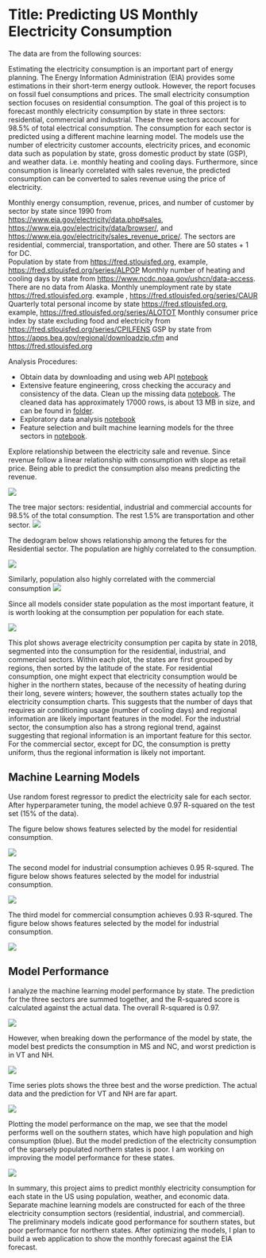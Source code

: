 # Title: Predicting US Monthly Electricity Consumption 

The data are from the following sources:

Estimating the electricity consumption is an important part of energy planning. The Energy Information Administration (EIA) provides some estimations in their short-term energy outlook. However, the report focuses on fossil fuel consumptions and prices. The small electricity consumption section focuses on residential consumption. The goal of this project is to forecast monthly electricity consumption by state in three sectors: residential, commercial and industrial. These three sectors account for 98.5% of total electrical consumption. The consumption for each sector is predicted using a different machine learning model. The models use the number of electricity customer accounts, electricity prices, and economic data such as population by state, gross domestic product by state (GSP), and weather data. i.e. monthly heating and cooling days. Furthermore, since consumption is linearly correlated with sales revenue, the predicted consumption can be converted to sales revenue using the price of electricity. 


Monthly energy consumption, revenue, prices, and number of customer by sector by state since 1990 from https://www.eia.gov/electricity/data.php#sales, https://www.eia.gov/electricity/data/browser/, and https://www.eia.gov/electricity/sales_revenue_price/. The sectors are residential, commercial, transportation, and other. There are 50 states + 1 for DC.  
Population by state from https://fred.stlouisfed.org, example, https://fred.stlouisfed.org/series/ALPOP
Monthly number of heating and cooling days by state from https://www.ncdc.noaa.gov/ushcn/data-access. There are no data from Alaska. 
Monthly unemployment rate by state https://fred.stlouisfed.org. example , https://fred.stlouisfed.org/series/CAUR
Quarterly total personal income by state https://fred.stlouisfed.org, example, https://fred.stlouisfed.org/series/ALOTOT
Monthly consumer price index by state excluding food and electricity from https://fred.stlouisfed.org/series/CPILFENS
GSP  by state  from https://apps.bea.gov/regional/downloadzip.cfm and https://fred.stlouisfed.org 

Analysis Procedures: 

- Obtain data by downloading and using web API [notebook](https://github.com/worasom/energy_sale_rev/blob/master/api.ipynb)
- Extensive feature engineering, cross checking the accuracy and consistency of the data. Clean up the missing data [notebook](https://github.com/worasom/energy_sale_rev/blob/master/clean_energy_data.ipynb). The cleaned data has approximately 17000 rows, is about 13 MB in size, and can be found in [folder](https://github.com/worasom/energy_sale_rev/tree/master/clean-data). 
- Exploratory data analysis [notebook](https://github.com/worasom/energy_sale_rev/blob/master/EPA_energy_data.ipynb)
- Feature selection and built  machine learning models for the three sectors in [notebook](https://github.com/worasom/energy_sale_rev/blob/master/energy-ML.ipynb).

Explore relationship between the electricity sale and revenue. Since revenue follow a linear relationship with consumption with slope as retail price. Being able to predict the consumption also means predicting the revenue.

![](https://github.com/worasom/energy_sale_rev/blob/master/plots/fig1.png) 

The tree major sectors: residential, industrial and commercial accounts for 98.5% of the total consumption. The rest 1.5% are transportation and other sector. 
![](https://github.com/worasom/energy_sale_rev/blob/master/plots/fig2.png)

The dedogram below shows relationship among the fetures for the Residential sector. The population are highly correlated to the consumption. 

![](https://github.com/worasom/energy_sale_rev/blob/master/plots/fit3.png)

Similarly, population also highly correlated with the commercial consumption
![](https://github.com/worasom/energy_sale_rev/blob/master/plots/fit5.png)

Since all models consider state population as the most important feature, it is worth looking at the consumption per population for each state.

![](https://github.com/worasom/energy_sale_rev/blob/master/plots/plot1.png) 

This plot shows average electricity consumption per capita by state in 2018, segmented into the consumption for the residential, industrial, and commercial sectors. Within each plot, the states are first grouped by regions, then sorted by the latitude of the state. For residential consumption, one might expect that electricity consumption would be higher in the northern states, because of the necessity of heating during their long, severe winters; however, the southern states actually top the electricity consumption charts.  This suggests that the number of days that requires air conditioning usage (number of cooling days) and regional information are likely important features in the model. For the industrial sector, the consumption also has a strong regional trend, against suggesting that regional information is an important feature for this sector. For the commercial sector, except for DC, the consumption is pretty uniform, thus the regional information is likely not important. 


## Machine Learning Models

Use random forest regressor to predict the electricity sale for each sector. After hyperparameter tuning, the model achieve 0.97 R-squared on the test set (15% of the data). 

The figure below shows features selected by the model for residential consumption.

![](https://github.com/worasom/energy_sale_rev/blob/master/plots/fig6.png)

The second model for industrial consumption achieves 0.95 R-squred. The figure below shows features selected by the model for industrial consumption.

![](https://github.com/worasom/energy_sale_rev/blob/master/plots/fig7.png)

The third model for commercial consumption achieves 0.93 R-squred. The figure below shows features selected by the model for industrial consumption.

![](https://github.com/worasom/energy_sale_rev/blob/master/plots/fig8.png)


## Model Performance 
I analyze the machine learning model performance by state. The prediction for the three sectors are summed together, and the R-squared score is calculated against the actual data. The overall R-squared is 0.97. 

![](https://github.com/worasom/energy_sale_rev/blob/master/plots/fig9.png)

However, when breaking down the performance of the model by state, the model best predicts the consumption in MS and NC, and worst prediction is in VT and NH. 

![](https://github.com/worasom/energy_sale_rev/blob/master/plots/fig10.png)

Time series plots shows the three best and the worse prediction. The actual data and the prediction for VT and NH are far apart.

![](https://github.com/worasom/energy_sale_rev/blob/master/plots/fig11.png)

Plotting the model performance on the map, we see that the model performs well on the southern states, which have high population and high consumption (blue). But the model prediction of the electricity consumption of the sparsely populated northern states is poor. I am working on improving the model performance for these states.

![](https://github.com/worasom/energy_sale_rev/blob/master/plots/plot2.png)

In summary, this project aims to predict monthly electricity consumption for each state in the US using population, weather, and economic data. Separate machine learning models are constructed for each of the three electricity consumption sectors (residential, industrial, and commercial). The preliminary models indicate good performance for southern states, but poor performance for northern states. After optimizing the models, I plan to build a web application to show the monthly forecast against the EIA forecast. 


